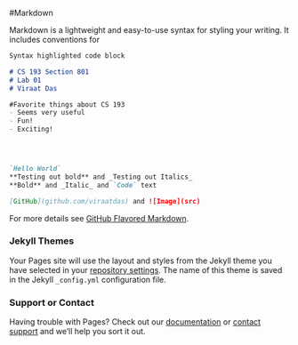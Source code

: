 #Markdown

Markdown is a lightweight and easy-to-use syntax for styling your writing. It includes conventions for

```markdown
Syntax highlighted code block

# CS 193 Section 801
# Lab 01
# Viraat Das

#Favorite things about CS 193
- Seems very useful 
- Fun! 
- Exciting! 




`Hello World`
**Testing out bold** and _Testing out Italics_
**Bold** and _Italic_ and `Code` text

[GitHub](github.com/viraatdas) and ![Image](src)
```

For more details see [GitHub Flavored Markdown](https://guides.github.com/features/mastering-markdown/).

### Jekyll Themes

Your Pages site will use the layout and styles from the Jekyll theme you have selected in your [repository settings](https://github.com/kalutes/CS193_Fall18_Lab1/settings). The name of this theme is saved in the Jekyll `_config.yml` configuration file.

### Support or Contact

Having trouble with Pages? Check out our [documentation](https://help.github.com/categories/github-pages-basics/) or [contact support](https://github.com/contact) and we’ll help you sort it out.
